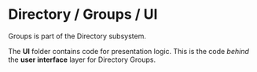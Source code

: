 # Directory / Groups / UI

Groups is part of the Directory subsystem.
  
The **UI** folder contains code for presentation logic. This is the code *behind* the **user interface** layer for Directory Groups.
